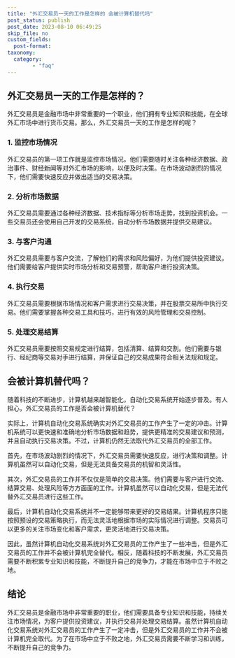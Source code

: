 ```yaml
---
title: "外汇交易员一天的工作是怎样的 会被计算机替代吗"
post_status: publish
post_date: 2023-08-10 06:49:25
skip_file: no
custom_fields: 
  post-format: 
taxonomy:
  category:
        - "faq"
---
```


## 外汇交易员一天的工作是怎样的？

外汇交易员是金融市场中非常重要的一个职业，他们拥有专业知识和技能，在全球外汇市场中进行货币交易。那么，外汇交易员一天的工作是怎样的呢？

### 1. 监控市场情况

外汇交易员的第一项工作就是监控市场情况。他们需要随时关注各种经济数据、政治事件、财经新闻等对外汇市场的影响，以便及时决策。在市场波动剧烈的情况下，他们需要快速反应并做出适当的交易决策。

### 2. 分析市场数据

外汇交易员需要通过各种经济数据、技术指标等分析市场走势，找到投资机会。一些交易员还会使用自己开发的交易系统，自动分析市场数据并提供交易建议。

### 3. 与客户沟通

外汇交易员需要与客户交流，了解他们的需求和风险偏好，为他们提供投资建议。他们需要给客户提供实时市场分析和交易预警，帮助客户进行投资决策。

### 4. 执行交易

外汇交易员需要根据市场情况和客户需求进行交易决策，并在股票交易所中执行交易。他们需要掌握各种交易工具和技巧，进行有效的风险管理和交易控制。

### 5. 处理交易结算

外汇交易员需要按照交易规定进行结算，包括清算、结算和交割。他们需要与银行、经纪商等交易对手进行结算，并保证自己的交易成果符合相关法规和规定。

## 会被计算机替代吗？

随着科技的不断进步，计算机越来越智能化，自动化交易系统开始逐步普及。有人担心，外汇交易员的工作是否会被计算机替代？

实际上，计算机自动化交易系统确实对外汇交易员的工作产生了一定的冲击。计算机系统可以更快速和准确地分析市场数据和趋势，提供更精准的交易建议和预测，并且自动执行交易决策。不过，计算机仍然无法取代外汇交易员的全部工作。

首先，在市场波动剧烈的情况下，外汇交易员需要快速反应，进行决策和调整。计算机虽然可以自动化交易，但是无法具备交易员的机智和灵活性。

其次，外汇交易员的工作并不仅仅是简单的交易决策。他们需要与客户进行交流、结算交易、处理风险等方方面面的工作。计算机虽然可以自动化交易，但是无法代替外汇交易员进行这些工作。

最后，计算机自动化交易系统并不一定能够带来更好的交易结果。计算机程序只能按照预设的交易策略执行，而无法灵活地根据市场的实际情况进行调整。交易员可以更多的关注市场变化和客户需求，更灵活地进行交易决策。

因此，虽然计算机自动化交易系统对外汇交易员的工作产生了一些冲击，但是外汇交易员的工作并不会被计算机完全替代。相反，随着科技的不断发展，外汇交易员需要不断积累专业知识和技能，不断提升自己的竞争力，才能在市场中立于不败之地。

## 结论

外汇交易员是金融市场中非常重要的职业，他们需要具备专业知识和技能，持续关注市场情况，为客户提供投资建议，并执行交易并处理交易结算。虽然计算机自动化交易系统对外汇交易员的工作产生了一定冲击，但是外汇交易员的工作并不会被计算机完全取代。为了在市场中立于不败之地，外汇交易员需要不断学习和训练，不断提升自己的竞争力。
